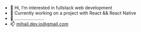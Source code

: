 
- 👀 Hi, I’m interested in fullstack web development
- 🌱 Currently working on a project with React && React Native
- 💞️ .......................
- 📫 mihail.dev.io@gmail.com

<!---
mishoto/mishoto is a ✨ special ✨ repository because its `README.md` (this file) appears on your GitHub profile.
You can click the Preview link to take a look at your changes.
--->
